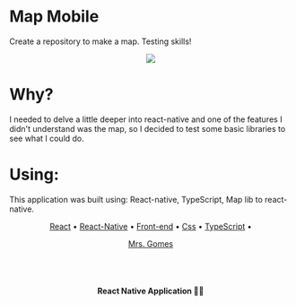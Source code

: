 # Map Mobile

Create a repository to make a map. Testing skills!
<p align="center">
	<img src="https://github.com/GgvGomes/app_map_mobile/assets/80273727/e15160ec-92eb-4a39-a3b8-09cb9a6da56c" />
</p>

# Why?

I needed to delve a little deeper into react-native and one of the features I didn't understand was the map, so I decided to test some basic libraries to see what I could do.

# Using:

This application was built using: React-native, TypeScript, Map lib to react-native.

<p align="center">
 <a href="#">React</a> • 
 <a href="#">React-Native</a> • 
 <a href="#">Front-end</a> • 
 <a href="#">Css</a> • 
 <a href="#">TypeScript</a> •  
</p>

<p align="center">
  <a href="#autor">Mrs. Gomes</a>
</p>

<br/><br/>
<h4 align="center"> 
	 React Native Application 🚀🔥
</h4>
